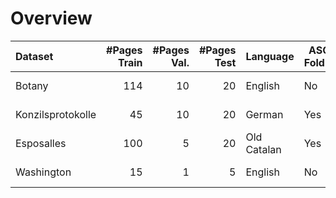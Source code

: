 # Overview

| Dataset | #Pages Train | #Pages Val. | #Pages Test | Language | ASCII Folding | Alphabet | QbE Images | QbS Words |
|:--------|------:|-----:|-----:|----------|---------------|----------|-----------:|----------:|
| Botany  | 114   | 10   | 20   | English  |  No           | [a-z0-9] |  150       |   101     |
| Konzilsprotokolle |45|10|20   | German   |  Yes          | [a-z0-9] |  200       |   100     |
| Esposalles |100 | 5    | 20   | Old Catalan | Yes        | [a-z0-9] |  5797      |   889     |
| Washington | 15 | 1    | 5    | English  |  No           | [a-z0-9] |  911       |   471     |
